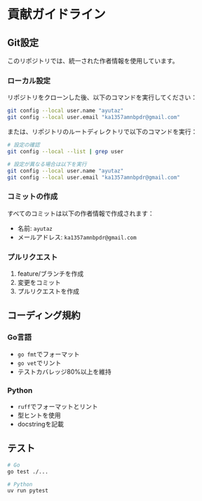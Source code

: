 # 貢献ガイドライン

## Git設定

このリポジトリでは、統一された作者情報を使用しています。

### ローカル設定

リポジトリをクローンした後、以下のコマンドを実行してください：

```bash
git config --local user.name "ayutaz"
git config --local user.email "ka1357amnbpdr@gmail.com"
```

または、リポジトリのルートディレクトリで以下のコマンドを実行：

```bash
# 設定の確認
git config --local --list | grep user

# 設定が異なる場合は以下を実行
git config --local user.name "ayutaz"
git config --local user.email "ka1357amnbpdr@gmail.com"
```

### コミットの作成

すべてのコミットは以下の作者情報で作成されます：
- 名前: `ayutaz`
- メールアドレス: `ka1357amnbpdr@gmail.com`

### プルリクエスト

1. feature/ブランチを作成
2. 変更をコミット
3. プルリクエストを作成

## コーディング規約

### Go言語
- `go fmt`でフォーマット
- `go vet`でリント
- テストカバレッジ80%以上を維持

### Python
- `ruff`でフォーマットとリント
- 型ヒントを使用
- docstringを記載

## テスト

```bash
# Go
go test ./...

# Python
uv run pytest
```